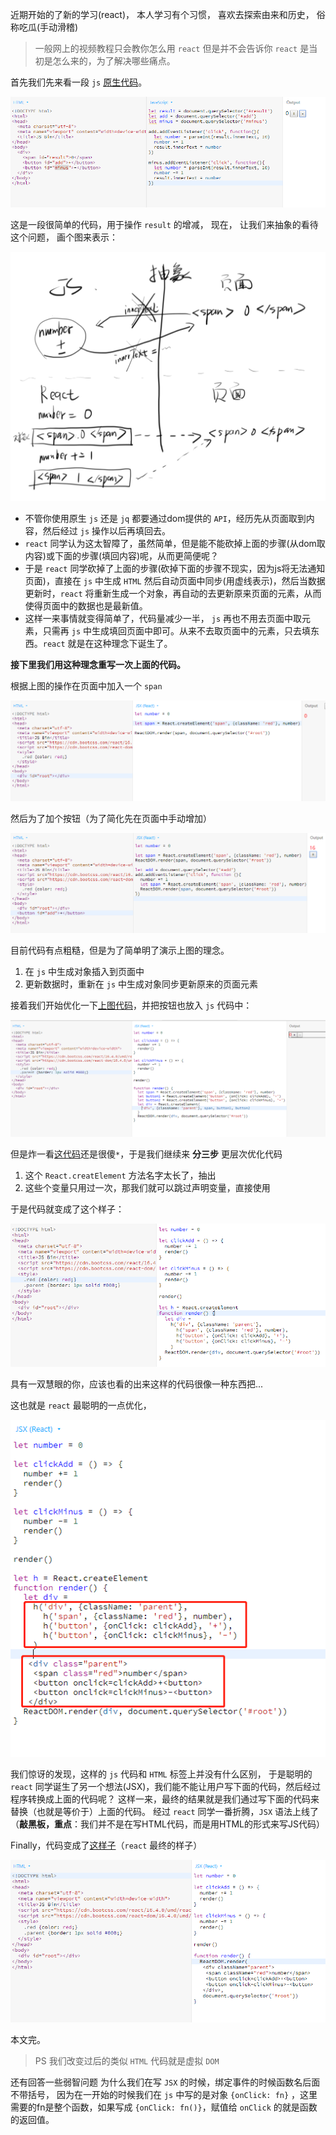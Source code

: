 近期开始的了新的学习(react)，
本人学习有个习惯，
喜欢去探索由来和历史，
俗称吃瓜(手动滑稽)
>一般网上的视频教程只会教你怎么用 `react` 但是并不会告诉你 `react` 是当初是怎么来的，为了解决哪些痛点。

首先我们先来看一段 `js` [原生代码](https://jsbin.com/tiyowiy/3/edit?html,js,output)。

![](./images/react-origin/react-origin_(1).png)


这是一段很简单的代码，用于操作 `result` 的增减，
现在，
让我们来抽象的看待这个问题，
画个图来表示：

![](./images/react-origin/react-origin_(2).png)

- 不管你使用原生 `js` 还是 `jq` 都要通过dom提供的 `API`，经历先从页面取到内容，然后经过 `js` 操作以后再填回去。
- `react` 同学认为这太智障了，虽然简单，但是能不能砍掉上面的步骤(从dom取内容)或下面的步骤(填回内容)呢，从而更简便呢？
- 于是 `react` 同学砍掉了上面的步骤(砍掉下面的步骤不现实，因为js将无法通知页面)，直接在 `js` 中生成 `HTML` 然后自动页面中同步(用虚线表示)，然后当数据更新时，`react` 将重新生成一个对象，再自动的去更新原来页面的元素，从而使得页面中的数据也是最新值。
- 这样一来事情就变得简单了，代码量减少一半， `js` 再也不用去页面中取元素，只需再 `js` 中生成填回页面中即可。从来不去取页面中的元素，只去填东西。`react` 就是在这种理念下诞生了。

**接下里我们用这种理念重写一次上面的代码。**

根据上图的操作在页面中加入一个 `span`

![](./images/react-origin/react-origin_(3).png)

然后为了加个按钮（为了简化先在页面中手动增加）

![](./images/react-origin/react-origin_(4).png)

目前代码有点粗糙，但是为了简单明了演示上图的理念。
1. 在 `js` 中生成对象插入到页面中
2. 更新数据时，重新在 `js` 中生成对象同步更新原来的页面元素

接着我们开始优化一下[上图代码](https://jsbin.com/meticaf/1/edit?html,js,output)，并把按钮也放入 `js` 代码中：

![](./images/react-origin/react-origin_(5).png)

但是炸一看[这代码](https://jsbin.com/vevavur/1/edit?html,js,output)还是很傻`*`，于是我们继续来 **分三步** 更层次优化代码

1. 这个 `React.creatElement` 方法名字太长了，抽出
2. 这些个变量只用过一次，那我们就可以跳过声明变量，直接使用

于是代码就变成了这个样子：

![](./images/react-origin/react-origin_(6).png)


具有一双慧眼的你，应该也看的出来这样的代码很像一种东西把...

这也就是 `react` 最聪明的一点优化，

![请先忽略变量的转换](./images/react-origin/react-origin_(7).png)


我们惊讶的发现，这样的 `js` 代码和 `HTML` 标签上并没有什么区别，
于是聪明的 `react` 同学诞生了另一个想法(JSX)，我们能不能让用户写下面的代码，然后经过程序转换成上面的代码呢？
这样一来，最终的结果就是我们通过写下面的代码来替换（也就是等价于）上面的代码。
经过 `react` 同学一番折腾，`JSX` 语法上线了 （**敲黑板，重点**：我们并不是在写HTML代码，而是用HTML的形式来写JS代码）

Finally，代码变成了[这样子](https://jsbin.com/vudezis/10/edit?html,js,output)（`react` 最终的样子）

![](./images/react-origin/react-origin_(8).png)

本文完。

>PS
我们改变过后的类似 `HTML` 代码就是虚拟 `DOM`

还有回答一些弱智问题
为什么我们在写 `JSX` 的时候，绑定事件的时候函数名后面不带括号，
因为在一开始的时候我们在 `js` 中写的是对象 `{onClick: fn}` ，这里需要的fn是整个函数，如果写成 `{onClick: fn()}`，赋值给 `onClick` 的就是函数的返回值。











